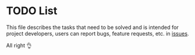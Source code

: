 # TODO List
This file describes the tasks that need to be solved and is intended for project developers, users can report bugs, feature requests, etc. in [issues](https://github.com/GREATDNG/Futureal/issues).

All right :ok_hand:
